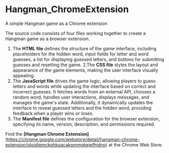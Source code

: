 # Hangman_ChromeExtension

A simple Hangman game as a Chrome extension

The source code consists of four files working together to create a Hangman game as a browser extension. 

1. The **HTML file** defines the structure of the game interface, including placeholders for the hidden word, input fields for letter and word guesses, a list for displaying guessed letters, and buttons for submitting guesses and resetting the game.
2.The **CSS file** styles the layout and appearance of the game elements, making the user interface visually appealing. 
3. The **JavaScript file** drives the game logic, allowing players to guess letters and words while updating the interface based on correct and incorrect guesses. It fetches words from an external API, chooses a random word, handles user interactions, displays messages, and manages the game's state. Additionally, it dynamically updates the interface to reveal guessed letters and the hidden word, providing feedback when a player wins or loses.
4. The **Manifest file** defines the configuration for the browser extension, specifying its name, version, description, and permissions required.

Find the **[Hangman Chrome Extension]**(https://chrome.google.com/webstore/detail/hangman-chrome-extension/oloidjemckghkoacakpmmgkejefhjdno) at the Chrome Web Store. 
